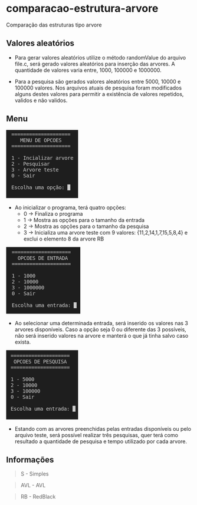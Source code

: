 # comparacao-estrutura-arvore
Comparação das estruturas tipo arvore

## Valores aleatórios

- Para gerar valores aleatórios utilize o método randomValue do arquivo file.c, será gerado valores aleatórios para inserção das arvores. A quantidade de valores varia entre, 1000, 100000 e 1000000.

- Para a pesquisa são gerados valores aleatórios entre 5000, 10000 e 100000 valores. Nos arquivos atuais de pesquisa foram modificados alguns destes valores para permitir a existência de valores repetidos, validos e não validos.

## Menu

![Scrennshot](src/img/menu-opcao-principal.png)

- Ao inicializar o programa, terá quatro opções:
    - 0 -> Finaliza o programa
    - 1 -> Mostra as opções para o tamanho da entrada
    - 2 -> Mostra as opções para o tamanho da pesquisa
    - 3 -> Inicializa uma arvore teste com 9 valores: {11,2,14,1,7,15,5,8,4} e exclui o elemento 8 da arvore RB

![Scrennshot](src/img/menu-opcao-entrada.png)

- Ao selecionar uma determinada entrada, será inserido os valores nas 3 arvores disponíveis. Caso a opção seja 0 ou diferente das 3 possíveis, não será inserido valores na arvore e manterá o que já tinha salvo caso exista.

![Scrennshot](src/img/menu-opcao-pesquisa.png)

- Estando com as arvores preenchidas pelas entradas disponíveis ou pelo arquivo teste, será possível realizar três pesquisas, quer terá como resultado a quantidade de pesquisa e tempo utilizado por cada arvore.

## Informações

> S - Simples

> AVL - AVL

> RB - RedBlack

